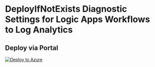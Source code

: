 # DeployIfNotExists Diagnostic Settings for Logic Apps Workflows to Log Analytics


## Deploy via Portal

[![Deploy to Azure](http://azuredeploy.net/deploybutton.png)](https://portal.azure.com/#blade/Microsoft_Azure_Policy/CreatePolicyDefinitionBlade/uri/https%3A%2F%2Fraw.githubusercontent.com%2Fsixtencyber%2FAzure-Policies%2Fmain%2FLog_Analytics%2Flogicapps-workflow-to-loganalytics%2Fdeploy-diagnostic-settings-logicapps-workflow-to-loganalytics.json)

